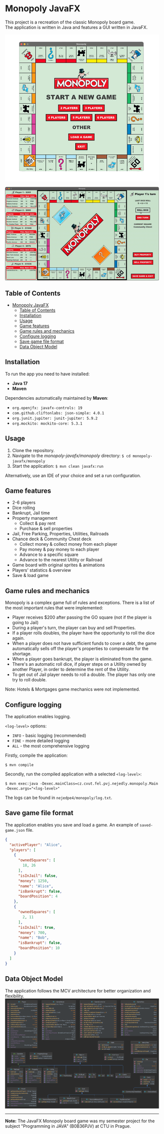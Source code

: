 # Monopoly JavaFX
This project is a recreation of the classic Monopoly board game.<br>
The application is written in Java and features a GUI written in JavaFX.

<img src="monopoly-menu.png" alt="monopoly menu">
<p align="center">
    <img align="center" width=512 alt="game demo" src="monopoly-demo.gif">
</p>

## Table of Contents
- [Monopoly JavaFX](#monopoly-javafx)
  - [Table of Contents](#table-of-contents)
  - [Installation](#installation)
  - [Usage](#usage)
  - [Game features](#game-features)
  - [Game rules and mechanics](#game-rules-and-mechanics)
  - [Configure logging](#configure-logging)
  - [Save game file format](#save-game-file-format)
  - [Data Object Model](#data-object-model)

## Installation
To run the app you need to have installed:
- **Java 17**
- **Maven**<br>

Dependencies automatically maintained by **Maven**:
- `org.openjfx: javafx-controls: 19`
- `com.github.cliftonlabs: json-simple: 4.0.1`
- `org.junit.jupiter: junit-jupiter: 5.9.2`
- `org.mockito: mockito-core: 5.3.1`

## Usage
1. Clone the repository.
2. Navigate to the *monopoly-javafx/monopoly* directory: `$ cd monopoly-javafx/monopoly`
3. Start the application: `$ mvn clean javafx:run`<br>

Alternatively, use an IDE of your choice and set a run configuration.

## Game features
- 2-6 players
- Dice rolling
- Bankrupt, Jail time
- Property management
  - Collect & pay rent
  - Purchase & sell properties
- Jail, Free Parking, Properties, Utilities, Railroads
- Chance deck & Community Chest deck
  - Collect money & collect money from each player
  - Pay money & pay money to each player
  - Advance to a specific square
  - Advance to the nearest Utility or Railroad
- Game board with original sprites & animations
- Players' statistics & overview
- Save & load game

## Game rules and mechanics
Monopoly is a complex game full of rules and exceptions. There is a list of the most important rules that were implemented:<br>
- Player receives $200 after passing the GO square (not if the player is going to Jail)
- During a player's turn, the player can buy and sell Properties.
- If a player rolls doubles, the player have the opportunity to roll the dice again.
- When a player does not have sufficient funds to cover a debt, the game automatically sells off the player's properties to compensate for the shortage.
- When a player goes bankrupt, the player is eliminated from the game.
- There's an automatic roll dice, if player steps on a Utility owned by another Player, in order to determine the rent of the Utility.
- To get out of Jail player needs to roll a double. The player has only one try to roll double.

Note: Hotels & Mortgages game mechanics were not implemented.

## Configure logging
The application enables logging.<br>

`<log-level>` options:
- `INFO` - basic logging (recommended)
- `FINE` - more detailed logging
- `ALL` - the most comprehensive logging<br>

Firstly, compile the application:
```shell
$ mvn compile
```
Secondly, run the compiled application with a selected `<log-level>`:
```shell
$ mvn exec:java -Dexec.mainClass=cz.cvut.fel.pvj.nejedly.monopoly.Main -Dexec.args="<log-level>"
```
The logs can be found in `nejedpe4/monopoly/log.txt`.

## Save game file format
The application enables you save and load a game. An example of `saved-game.json` file.
```json
{
  "activePlayer": "Alice",
  "players": [
    {
      "ownedSquares": [
        18, 26
      ],
      "isInJail": false,
      "money": 1250,
      "name": "Alice",
      "isBankrupt": false,
      "boardPosition": 4
    },
    {
      "ownedSquares": [
        2, 11
      ],
      "isInJail": true,
      "money": 700,
      "name": "Bob",
      "isBankrupt": false,
      "boardPosition": 10
    }
  ]
}
```

## Data Object Model
The application follows the MCV architecture for better organization and flexibility.
<img src="data-object-model.png" alt="data object model">

***
**Note:** The JavaFX Monopoly board game was my semester project for the subject "Programming in JAVA" (B0B36PJV) at CTU in Prague.